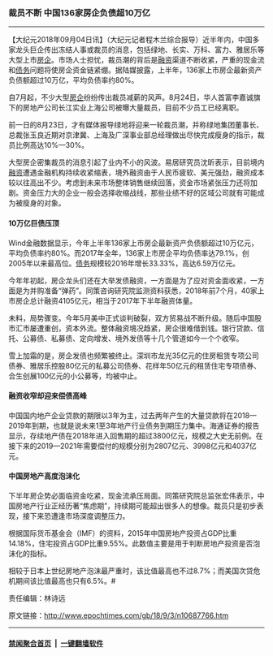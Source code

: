 ### 裁员不断 中国136家房企负债超10万亿
------------------------

<p>【大纪元2018年09月04日讯】（大纪元记者程木兰综合报导）近半年内，中国多家龙头巨企传出冻结人事或裁员的消息，包括绿地、长实、万科、富力、雅居乐等大型上市<a href="http://www.epochtimes.com/gb/tag/%E6%88%BF%E4%BC%81.html">房企</a>。市场人士担忧，裁员潮的背后是<a href="http://www.epochtimes.com/gb/tag/%E8%9E%8D%E8%B5%84.html">融资</a>渠道不断收紧，严重的现金流和<a href="http://www.epochtimes.com/gb/tag/%E5%80%BA%E5%8A%A1.html">债务</a>问题将使房企资金链紧绷。据陆媒披露，上半年，136家上市房企最新资产负债额超过10万亿，平均负债率约80%。</p>
<p>自7月起，不少大型<a href="http://www.epochtimes.com/gb/tag/%E6%88%BF%E4%BC%81.html">房企</a>纷纷传出裁员减薪的风声。8月24日，华人首富李嘉诚旗下的房地产公司长江实业上海公司被曝大量裁员，目前不少员工已经离职。</p>
<p>前一日的8月23日，才有媒体报导绿地将迎来一轮裁员潮，并称绿地集团董事长、总裁张玉良近期对京津冀、上海及广深事业部总经理做出尽快完成瘦身的指示，裁员比例高达10%—30%。</p>
<p>大型房企密集裁员的消息引起了业内不小的风波。易居研究员沈昕表示，目前境内<a href="http://www.epochtimes.com/gb/tag/%E8%9E%8D%E8%B5%84.html">融资</a>遭遇金融机构持续收紧缩表，境外融资由于人民币疲软、美元强劲，融资成本较以往高出不少。考虑到未来市场整体销售继续回落，资金市场紧张压力还将加剧。资金压力大的企业一般会选择收缩战线，那些业绩不好的区域公司就有可能成为被瘦身的对象。</p>
<h4>10万亿巨债压顶</h4>
<p>Wind金融数据显示，今年上半年136家上市房企最新资产负债额超过10万亿元，平均负债率约80%。而2017年全年，136家上市房企平均负债率达79.1%，创2005年以来最高位。<a href="http://www.epochtimes.com/gb/tag/%E5%80%BA%E5%8A%A1.html">债务</a>规模较2016年增长33.33%，高达6.59万亿元。</p>
<p>今年年初起，房企龙头们还在大举发债融资，一方面是为了应对资金面收紧，一方面是为并购准备“弹药”。同策咨询研究院监测资料获悉，2018年前7个月，40家上市房企总计融资4105亿元，相当于2017年下半年融资体量。</p>
<p>未料，局势骤变。今年5月美中正式谈判破裂，双方贸易战不断升级。随后中国股市汇市屡遭重创，资本外流。整体融资境况趋紧，房企很难借到钱。银行贷款、信托、公募债、私募债、定向增发、境外发债等十几个管道如今一个个收窄。</p>
<p>雪上加霜的是，房企发债也频繁被终止。深圳市龙光35亿元的住房租赁专项公司债券、雅居乐控股80亿元的私募公司债券、花样年50亿元的租赁住宅专项债券、合生创展100亿元的小公募等，均被中止。</p>
<h4>融资收窄却迎来偿债高峰</h4>
<p>中国国内地产企业贷款的期限以3年为主，过去两年产生的大量贷款将在2018—2019年到期，也就是说未来1至3年地产行业债务到期压力集中。海通证券的报告显示，存续地产债在2018年进入回售期的超过3800亿元，规模之大史无前例。在接下来的2019—2021年需要偿付的规模分别为2807亿元、3998亿元和4037亿元。</p>
<h4>中国房地产高度泡沫化</h4>
<p>下半年房企势必面临资金吃紧，现金流承压局面。同策研究院总监张宏伟表示，中国房地产行业正经历著“焦虑期”，持续期可能超出很多人的想像。裁员只是初步表现，接下来恐遭逢市场深度调整压力。</p>
<p>根据国际货币基金会（IMF）的资料，2015年中国房地产投资占GDP比重14.18%，住宅投资占GDP比重9.55%。此数值主要是用于判断房地产投资是否泡沫化的指标。</p>
<p>相较于日本上世纪房地产泡沫最严重时，该比值最高也不过8.7%；而美国次贷危机期间该比值最高也只有6.5%。#</p>
<p>责任编辑：林诗远</p>

原文链接：http://www.epochtimes.com/gb/18/9/3/n10687766.htm


------------------------
#### [禁闻聚合首页](https://github.com/gfw-breaker/banned-news/blob/master/README.md) &nbsp;|&nbsp;  [一键翻墙软件](https://github.com/gfw-breaker/nogfw/blob/master/README.md)